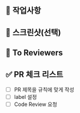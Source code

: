 ## 📌 작업사항

<!-- 상세하게 설명해주세요.
ex.
이메일 로그인 기능 구현
- 닉네임 입력
- 이메일 인증
- 비밀번호 유효성 검사
 -->

## 📸 스크린샷(선택)

<!-- 스크린샷이 필요한 작업이면 스크린샷을 첨부해주세요 -->

## 📢 To Reviewers

<!-- 참고할 사항이 있다면 적어주세요 -->

## ✅ PR 체크 리스트

- [ ] PR 제목을 규칙에 맞게 작성
- [ ] label 설정
- [ ] Code Review 요청